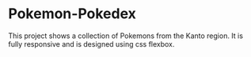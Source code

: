 # Pokemon-Pokedex
This project shows a collection of  Pokemons from the Kanto region.  It is fully responsive and is designed using css flexbox. 